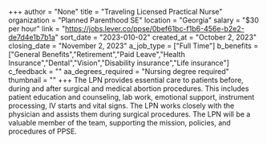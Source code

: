 +++
author = "None"
title = "Traveling Licensed Practical Nurse"
organization = "Planned Parenthood SE"
location = "Georgia"
salary = "$30 per hour"
link = "https://jobs.lever.co/ppse/0bef61bc-f1b6-456e-b2e2-de7d4e1b7b1a"
sort_date = "2023-010-02"
created_at = "October 2, 2023"
closing_date = "November 2, 2023"
a_job_type = ["Full Time"]
b_benefits = ["General Benefits","Retirement","Paid Leave","Health Insurance","Dental","Vision","Disability insurance","Life insurance"]
c_feedback = ""
aa_degrees_required = "Nursing degree required"
thumbnail = ""
+++
The LPN provides essential care to patients before, during and after surgical and medical abortion procedures. This includes patient education and counseling, lab work, emotional support, instrument processing, IV starts and vital signs. The LPN works closely with the physician and assists them during surgical procedures. The LPN will be a valuable member of the team, supporting the mission, policies, and procedures of PPSE. 